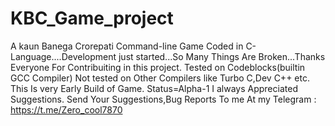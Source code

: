 # KBC_Game_project
A kaun Banega Crorepati Command-line Game Coded in C-Language....Development just started...So Many Things Are Broken...Thanks Everyone For Contribuiting in this project.
Tested on Codeblocks(builtin GCC Compiler)
Not tested on Other Compilers like Turbo C,Dev C++ etc.
This Is very Early Build of Game.
Status=Alpha-1
I always Appreciated Suggestions.
Send Your Suggestions,Bug Reports To me At my Telegram : https://t.me/Zero_cool7870
